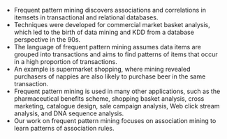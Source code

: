 
-   Frequent pattern mining discovers associations and correlations in itemsets in transactional and relational databases.
-   Techniques were developed for commercial market basket analysis, which led to the birth of data mining and KDD from a database perspective in the 90s.
-   The language of frequent pattern mining assumes data items are grouped into transactions and aims to find patterns of items that occur in a high proportion of transactions.
-   An example is supermarket shopping, where mining revealed purchasers of nappies are also likely to purchase beer in the same transaction.
-   Frequent pattern mining is used in many other applications, such as the pharmaceutical benefits scheme, shopping basket analysis, cross marketing, catalogue design, sale campaign analysis, Web click stream analysis, and DNA sequence analysis.
-   Our work on frequent pattern mining focuses on association mining to learn patterns of association rules.


